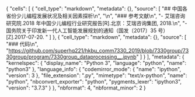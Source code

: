 {
 "cells": [
  {
   "cell_type": "markdown",
   "metadata": {},
   "source": [
    "## 中国各省份少儿编程发展状况及相关因素探析\n",
    "\n",
    "### 参考文献\n",
    "- 艾瑞咨询研究院.2018 年中国少儿编程行业研究报告[R].北京：艾瑞咨询集团, 2018.\n",
    "- 国务院关于印发新一代人工智能发展规划的通知（国发〔2017〕35 号）[Z].2017-07-20. "
   ]
  },
  {
   "cell_type": "markdown",
   "metadata": {},
   "source": [
    "### 代码\n",
    "https://github.com/superhq221/hkbu_comm7330_2019/blob/7330group/7330group/program/7330group_dataprocessing__.ipynb"
   ]
  }
 ],
 "metadata": {
  "kernelspec": {
   "display_name": "Python 3",
   "language": "python",
   "name": "python3"
  },
  "language_info": {
   "codemirror_mode": {
    "name": "ipython",
    "version": 3
   },
   "file_extension": ".py",
   "mimetype": "text/x-python",
   "name": "python",
   "nbconvert_exporter": "python",
   "pygments_lexer": "ipython3",
   "version": "3.7.3"
  }
 },
 "nbformat": 4,
 "nbformat_minor": 2
}

